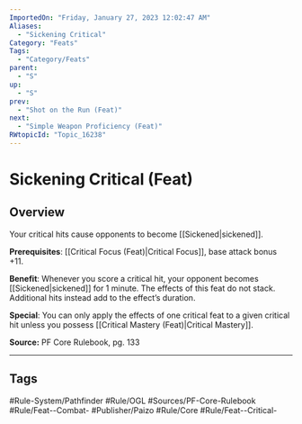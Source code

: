 ```yaml
---
ImportedOn: "Friday, January 27, 2023 12:02:47 AM"
Aliases:
  - "Sickening Critical"
Category: "Feats"
Tags:
  - "Category/Feats"
parent:
  - "S"
up:
  - "S"
prev:
  - "Shot on the Run (Feat)"
next:
  - "Simple Weapon Proficiency (Feat)"
RWtopicId: "Topic_16238"
---
```

# Sickening Critical (Feat)
## Overview
Your critical hits cause opponents to become [[Sickened|sickened]].

**Prerequisites**: [[Critical Focus (Feat)|Critical Focus]], base attack bonus +11.

**Benefit**: Whenever you score a critical hit, your opponent becomes [[Sickened|sickened]] for 1 minute. The effects of this feat do not stack. Additional hits instead add to the effect’s duration.

**Special**: You can only apply the effects of one critical feat to a given critical hit unless you possess [[Critical Mastery (Feat)|Critical Mastery]].

**Source:** PF Core Rulebook, pg. 133


---
## Tags
#Rule-System/Pathfinder #Rule/OGL #Sources/PF-Core-Rulebook #Rule/Feat--Combat- #Publisher/Paizo #Rule/Core #Rule/Feat--Critical-

